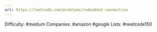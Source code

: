 ```yaml
---
url: https://leetcode.com/problems/redundant-connection
---
```


Difficulty: #medium
Companies: #amazon #google
Lists: #neetcode150
